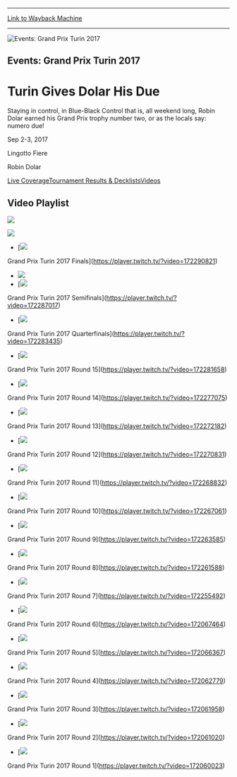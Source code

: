 
---
[Link to Wayback Machine](https://web.archive.org/web/20211017195803/https://magic.wizards.com/en/events/coverage/gptur17/videos)

[_metadata_:generator]:- "Drupal 7 (http://drupal.org)"
[_metadata_:node]:- "1182621"
[_metadata_:source]:- "div-block-system-main"
[_metadata_:title]:- "Videos"
[_metadata_:wayback_capture_timestamp]:- "2021-10-17 19:58:03"
[_metadata_:wayback_raw_url]:- "https://web.archive.org/web/20211017195803id_/https://magic.wizards.com/en/events/coverage/gptur17/videos"
[_metadata_:wayback_url]:- "https://magic.wizards.com/en/events/coverage/gptur17/videos"
---










![Events: Grand Prix Turin 2017 ](https://media.magic.wizards.com/gptur17_trophy.jpg)




Events: Grand Prix Turin 2017
-----------------------------


Turin Gives Dolar His Due
=========================




Staying in control, in Blue-Black Control that is, all weekend long, Robin Dolar earned his Grand Prix trophy number two, or as the locals say: numero due!






Sep 2-3, 2017


Lingotto Fiere



Robin Dolar













[Live Coverage](/en/events/coverage/gptur17)[Tournament Results & Decklists](/en/events/coverage/gptur17/tournament-results-and-decklists)[Videos](/en/events/coverage/gptur17/videos) 








Video Playlist
--------------








![](https://web.archive.org/web/20210127131050im_/https://magic.wizards.com/sites/all/themes/wiz_mtg/img/interface/video-placeholder-16x9.png)

![](https://web.archive.org/web/20210127131050im_/https://magic.wizards.com/sites/all/themes/wiz_mtg/img/interface/video-placeholder-16x9.png)








* [![](https://media.magic.wizards.com/images/hero/PTHOU_GP_Turin.jpg)


Grand Prix Turin 2017 Finals](https://player.twitch.tv/?video=172290821)
* [![](https://media.magic.wizards.com/images/hero/PTHOU_GP_Turin.jpg)](https://media.magic.wizards.com/images/hero/PTHOU_GP_Turin.jpg)
* [![](https://media.magic.wizards.com/images/hero/PTHOU_GP_Turin.jpg)


Grand Prix Turin 2017 Semifinals](https://player.twitch.tv/?video=172287017)
* [![](https://media.magic.wizards.com/images/hero/PTHOU_GP_Turin.jpg)


Grand Prix Turin 2017 Quarterfinals](https://player.twitch.tv/?video=172283435)
* [![](https://media.magic.wizards.com/images/hero/PTHOU_GP_Turin.jpg)


Grand Prix Turin 2017 Round 15](https://player.twitch.tv/?video=172281658)
* [![](https://media.magic.wizards.com/images/hero/PTHOU_GP_Turin.jpg)


Grand Prix Turin 2017 Round 14](https://player.twitch.tv/?video=172277075)
* [![](https://media.magic.wizards.com/images/hero/PTHOU_GP_Turin.jpg)


Grand Prix Turin 2017 Round 13](https://player.twitch.tv/?video=172272182)
* [![](https://media.magic.wizards.com/images/hero/PTHOU_GP_Turin.jpg)


Grand Prix Turin 2017 Round 12](https://player.twitch.tv/?video=172270831)
* [![](https://media.magic.wizards.com/images/hero/PTHOU_GP_Turin.jpg)


Grand Prix Turin 2017 Round 11](https://player.twitch.tv/?video=172268832)
* [![](https://media.magic.wizards.com/images/hero/PTHOU_GP_Turin.jpg)


Grand Prix Turin 2017 Round 10](https://player.twitch.tv/?video=172267061)
* [![](https://media.magic.wizards.com/images/hero/PTHOU_GP_Turin.jpg)


Grand Prix Turin 2017 Round 9](https://player.twitch.tv/?video=172263585)
* [![](https://media.magic.wizards.com/images/hero/PTHOU_GP_Turin.jpg)


Grand Prix Turin 2017 Round 8](https://player.twitch.tv/?video=172261588)
* [![](https://media.magic.wizards.com/images/hero/PTHOU_GP_Turin.jpg)


Grand Prix Turin 2017 Round 7](https://player.twitch.tv/?video=172255492)
* [![](https://media.magic.wizards.com/images/hero/PTHOU_GP_Turin.jpg)


Grand Prix Turin 2017 Round 6](https://player.twitch.tv/?video=172067464)
* [![](https://media.magic.wizards.com/images/hero/PTHOU_GP_Turin.jpg)


Grand Prix Turin 2017 Round 5](https://player.twitch.tv/?video=172066367)
* [![](https://media.magic.wizards.com/images/hero/PTHOU_GP_Turin.jpg)


Grand Prix Turin 2017 Round 4](https://player.twitch.tv/?video=172062779)
* [![](https://media.magic.wizards.com/images/hero/PTHOU_GP_Turin.jpg)


Grand Prix Turin 2017 Round 3](https://player.twitch.tv/?video=172061958)
* [![](https://media.magic.wizards.com/images/hero/PTHOU_GP_Turin.jpg)


Grand Prix Turin 2017 Round 2](https://player.twitch.tv/?video=172061020)
* [![](https://media.magic.wizards.com/images/hero/PTHOU_GP_Turin.jpg)


Grand Prix Turin 2017 Round 1](https://player.twitch.tv/?video=172060023)









